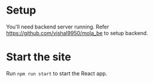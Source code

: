 # Setup

You'll need backend server running. Refer https://github.com/vishal9950/mola_be to setup backend.

# Start the site

Run `npm run start` to start the React app.